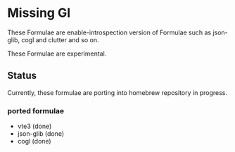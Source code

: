 Missing GI
===

These Formulae are enable-introspection version of Formulae such as json-glib, cogl and clutter and so on.

These Formulae are experimental.

## Status

Currently, these formulae are porting into homebrew repository in progress.

### ported formulae

* vte3 (done) 
* json-glib (done)
* cogl (done)
